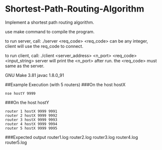 # Shortest-Path-Routing-Algorithm
Implement a shortest path routing algorithm.

use make command to compile the program.

to run server, call: ./server <req_code>
<req_code> can be any integer, client will use the req_code to connect.


to run client, call: ./client <server_address> <n_port> <req_code> <input_string>
server will print the <n_port> after run.
the <req_code> must same as the server.


GNU Make 3.81
javac 1.8.0_91


##Example Execution (with 5 routers)
###On the host hostX
```
nse hostY 9999
```
###On the host hostY
```
router 1 hostX 9999 9991
router 2 hostX 9999 9992
router 3 hostX 9999 9993
router 4 hostX 9999 9994
router 5 hostX 9999 9995
````
###Expected output
router1.log router2.log router3.log router4.log router5.log
